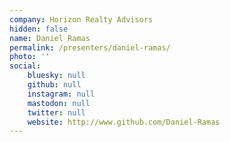 ```yaml
---
company: Horizon Realty Advisors
hidden: false
name: Daniel Ramas
permalink: /presenters/daniel-ramas/
photo: ''
social:
    bluesky: null
    github: null
    instagram: null
    mastodon: null
    twitter: null
    website: http://www.github.com/Daniel-Ramas
---
```

